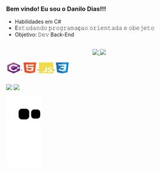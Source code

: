 ### Bem vindo! Eu sou o Danilo Dias!!! 


-  Habilidades em C#
-  E𝚜𝚝𝚞𝚍𝚊𝚗𝚍𝚘 𝚙𝚛𝚘𝚐𝚛𝚊𝚖𝚊ç𝚊𝚘 𝚘𝚛𝚒𝚎𝚗𝚝𝚊𝚍𝚊 𝚎 𝚘𝚋𝚎𝚓𝚎𝚝𝚘
-  Objetivo: 𝙳𝚎𝚟 Back-End
##

<div align="center">
  <a href="https://github.com/rafaballerini">
  <img height="130em" src="https://github-readme-stats.vercel.app/api?username=DaniloDiasLTDA&show_icons=true&theme=codeSTACKr&include_all_commits=true&count_private=true"/>
  <img height="130em" src="https://github-readme-stats.vercel.app/api/top-langs/?username=DaniloDiasLTDA&layout=compact&langs_count=7&theme=codeSTACKr"/>
</div>
<div style="display: inline_block"><br>
  <img align="center" alt="Rafa-Csharp" height="30" width="40" src="https://raw.githubusercontent.com/devicons/devicon/master/icons/csharp/csharp-original.svg">
   <img align="center" alt="Rafa-HTML" height="30" width="40" src="https://raw.githubusercontent.com/devicons/devicon/master/icons/html5/html5-original.svg">
  <img align="center" alt="Rafa-Js" height="30" width="40" src="https://raw.githubusercontent.com/devicons/devicon/master/icons/javascript/javascript-plain.svg">
  <img align="center" alt="Rafa-CSS" height="30" width="40" src="https://raw.githubusercontent.com/devicons/devicon/master/icons/css3/css3-original.svg">
</div>
  
  ##
 
<div> 
  <a href = "mailto:contadodias.danilo@gmail.com"><img src="https://img.shields.io/badge/-Gmail-%23333?style=for-the-badge&logo=gmail&logoColor=white" target="_blank"></a>
  <a href="https://www.linkedin.com/in/danilo-dias-3017b5232/" target="_blank"><img src="https://img.shields.io/badge/-LinkedIn-%230077B5?style=for-the-badge&logo=linkedin&logoColor=white" target="_blank"></a> 
 
  ![Snake animation](https://github.com/rafaballerini/rafaballerini/blob/output/github-contribution-grid-snake.svg)
 
</div>

